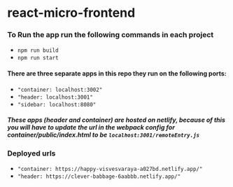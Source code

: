 # react-micro-frontend

### To Run the app run the following commands in each project

- `npm run build`
- `npm run start`

#### There are three separate apps in this repo they run on the following ports:
- `"container: localhost:3002"`
- `"header: localhost:3001"`
- `"sidebar: localhost:8080"`


##### These apps (header and container) are hosted on netlify, because of this you will have to update the url in the webpack config for container/public/index.html to be `localhost:3001/remoteEntry.js`

### Deployed urls
- `"container: https://happy-visvesvaraya-a027bd.netlify.app/"`
- `"header: https://clever-babbage-6aabbb.netlify.app/"`
